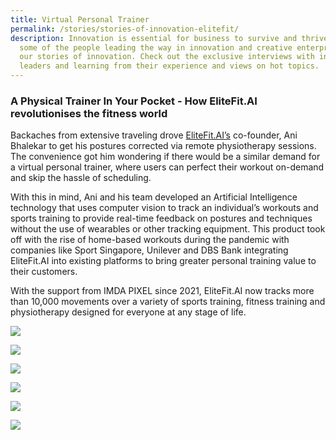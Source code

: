 ```yaml
---
title: Virtual Personal Trainer
permalink: /stories/stories-of-innovation-elitefit/
description: Innovation is essential for business to survive and thrive. Meet
  some of the people leading the way in innovation and creative enterprises with
  our stories of innovation. Check out the exclusive interviews with industry
  leaders and learning from their experience and views on hot topics.
---
```

### A Physical Trainer In Your Pocket - How EliteFit.AI revolutionises the fitness world 

Backaches from extensive traveling drove [EliteFit.AI’s](https://elitefitforyou.com/home) co-founder, Ani Bhalekar to get his postures corrected via remote physiotherapy sessions. The convenience got him wondering if there would be a similar demand for a virtual personal trainer, where users can perfect their workout on-demand and skip the hassle of scheduling.

With this in mind, Ani and his team developed an Artificial Intelligence technology that uses computer vision to track an individual’s workouts and sports training to provide real-time feedback on postures and techniques without the use of wearables or other tracking equipment. This product took off with the rise of home-based workouts during the pandemic with companies like Sport Singapore, Unilever and DBS Bank integrating EliteFit.AI into existing platforms to bring greater personal training value to their customers.

With the support from IMDA PIXEL since 2021, EliteFit.AI now tracks more than 10,000 movements over a variety of sports training, fitness training and physiotherapy designed for everyone at any stage of life.

![](/images/Success%20stories/Stories%20of%20Innovation/EliteFit/EliteFit_1.jpg)

![](/images/Success%20stories/Stories%20of%20Innovation/EliteFit/EliteFit_2.jpg)

![](/images/Success%20stories/Stories%20of%20Innovation/EliteFit/EliteFit_3.jpg)

![](/images/Success%20stories/Stories%20of%20Innovation/EliteFit/EliteFit_4.jpg)

![](/images/Success%20stories/Stories%20of%20Innovation/EliteFit/EliteFit_5.jpg)

![](/images/Success%20stories/Stories%20of%20Innovation/EliteFit/EliteFit_6.jpg)